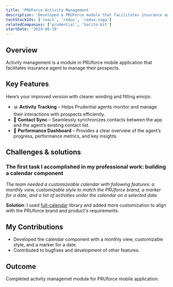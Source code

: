 ```yaml
---
title: 'PRUForce Activity Management'
description: 'Developed a PRUForce module that facilitates insurance agent to manage their prospects'
techStackIds: ['react', 'redux', 'redux-saga']
relatedCompanies: ['prudential', 'barito-bit']
startDate: '2019-06-19'
---
```


## Overview

Activity management is a module in PRUforce mobile application that facilitates insurance agent to manage their prospects.

## Key Features

Here’s your improved version with clearer wording and fitting emojis:

- 📊 **Activity Tracking** – Helps Prudential agents monitor and manage their interactions with prospects efficiently.
- 🔄 **Contact Sync** – Seamlessly synchronizes contacts between the app and the agent’s existing contact list.
- 🚀 **Performance Dashboard** – Provides a clear overview of the agent’s progress, performance metrics, and key insights.

## Challenges & solutions

### The first task I accomplished in my professional work: building a calendar component

_The team needed a customizeable calendar with following features: a monthly view, customizable style to match the PRUforce brand, a marker for a date, and a list of activities under the calendar on a selected date._

**Solution**: I used [full-calendar](https://fullcalendar.io/) library and added more customization to align with the PRUforce brand and product's requirements.

## My Contributions

- Developed the calendar component with a monthly view, customizable style, and a marker for a date.
- Contributed to bugfixes and development of other features.

## Outcome

Completed activity managemet module for PRUforce mobile application.
